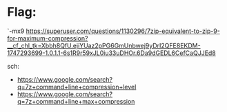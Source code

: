 # Flag:
`-mx9
https://superuser.com/questions/1130296/7zip-equivalent-to-zip-9-for-maximum-compression?__cf_chl_tk=Xbbh8QfU.ejiYUaz2pPG6GmUnbwej9yDrI2QFE8EKDM-1747293699-1.0.1.1-6s1R9r59xJL0iu33uDHOr.6Da9dGEDL6CefCaQJJEd8

sch:
- https://www.google.com/search?q=7z+command+line+compression+level
- https://www.google.com/search?q=7z+command+line+max+compression
